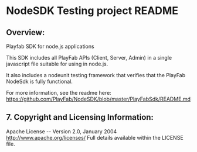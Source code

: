 # NodeSDK Testing project README


## Overview:

Playfab SDK for node.js applications

This SDK includes all PlayFab APIs (Client, Server, Admin) in a single javascript file suitable for using in node.js.

It also includes a nodeunit testing framework that verifies that the PlayFab NodeSdk is fully functional.

For more information, see the readme here: https://github.com/PlayFab/NodeSDK/blob/master/PlayFabSdk/README.md

## 7. Copyright and Licensing Information:

  Apache License --
  Version 2.0, January 2004
  http://www.apache.org/licenses/
  Full details available within the LICENSE file.
